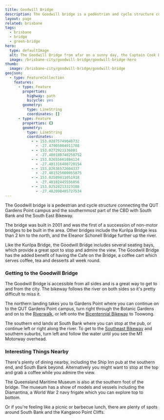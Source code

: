 ```yaml
---
title: Goodwill Bridge
description: The Goodwill bridge is a pedestrian and cycle structure connecting the QUT Gardens Point campus and the southernmost part of the CBD with South Bank and the South East Bikeway.
layout: page
related: brisbane
tags:
  - brisbane
  - bridge
  - green-bridge
hero:
  type: defaultImage
  alt: The Goodwill Bridge from afar on a sunny day, the Captain Cook Bridge and Kangaroo Point in the background.
  image: /brisbane-city/goodwill-bridge/goodwill-bridge-hero
thumb:
  image: /brisbane-city/goodwill-bridge/goodwill-bridge
geojson:
  - type: FeatureCollection
    features:
      - type: Feature
        properties:
          highway: path
          bicycle: yes
        geometry:
          type: LineString
          coordinates: []
      - type: Feature
        properties: {}
        geometry:
          type: LineString
          coordinates:
            - - 153.02875749048732
              - -27.47905004911708
            - - 153.0272921136801
              - -27.480180740250752
            - - 153.02655661804124
              - -27.481316400720154
            - - 153.02636572604337
              - -27.481525600055875
            - - 153.02589411051918
              - -27.48182445556056
            - - 153.02528213323188
              - -27.482098405727534
---
```


The Goodwill bridge is a pedestrian and cycle structure connecting the QUT Gardens Point campus and the southernmost part of the CBD with South Bank and the South East Bikeway.

The bridge was built in 2001 and was the first of a succession of non-motor bridges to be built in the area. Other bridges include the Kurilpa Bridge less than 2 km to the north, and the Eleanor Schonell Bridge further up the river.

Like the Kurilpa Bridge, the Goodwill Bridge includes several seating bays, which provide a great spot to stop and admire the view. The Goodwill Bridge has the added benefit of having the Cafe on the Bridge, a coffee cart which serves coffee, tea and desserts all week round.

### Getting to the Goodwill Bridge

The Goodwill Bridge is accessible from all sides and is a great way to get to and from the city. The bikeway follows the river on both sides so it's pretty difficult to miss it.

The northern landing takes you to Gardens Point where you can continue on to the QUT Gardens Point campus, turn right through the Botanic Gardens and on to the [Riverwalk](/brisbane-city/riverwalk), or left onto the [Bicentennial Bikeway](/brisbane-city/bicentennial-bikeway) to Toowong.

The southern end lands at South Bank where you can stop at the pub, or continue left or right along the river. To get to the [Southeast Bikeway](/brisbane-city/southeast-freeway-bikeway) and southern suburbs, turn left and follow the water until you see the M1 Motorway overhead.

### Interesting Things Nearby

There's plenty of dining nearby, including the Ship Inn pub at the southern end, and South Bank beyond. Alternatively you might want to stop at the top and grab a coffee while you admire the view.

The Queensland Maritime Museum is also at the southern foot of the bridge. The museum has a show of models and vessels including the Diamantina, a World War 2 navy frigate which you can explore top to bottom.

Or if you're feeling like a picnic or barbecue lunch, there are plenty of spots around South Bank and the Kangaroo Point Cliffs.
